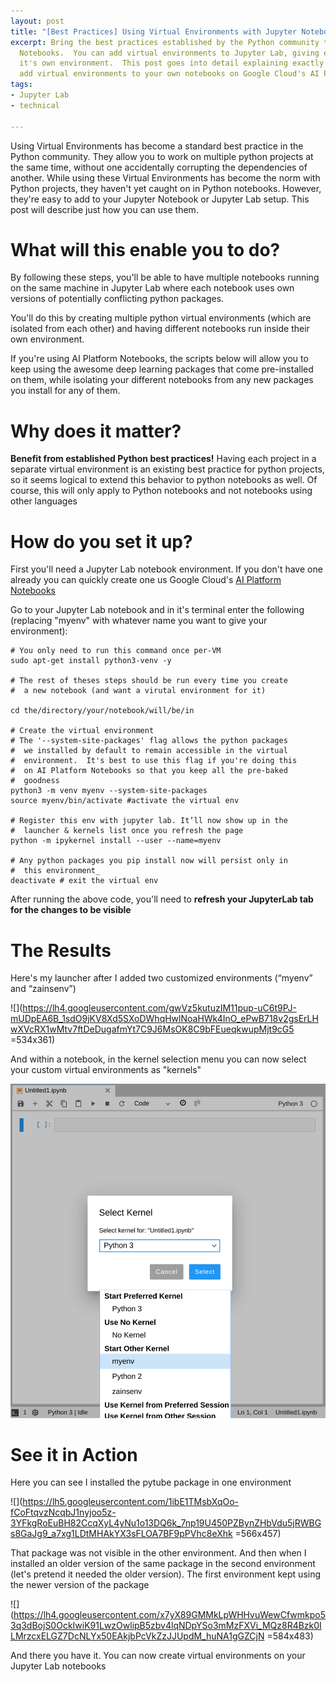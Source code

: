 ```yaml
---
layout: post
title: "[Best Practices] Using Virtual Environments with Jupyter Notebooks"
excerpt: Bring the best practices established by the Python community to your Jupyter
  Notebooks.  You can add virtual environments to Jupyter Lab, giving each notebook
  it's own environment.  This post goes into detail explaining exactly how you can
  add virtual environments to your own notebooks on Google Cloud's AI Platform Notebooks
tags:
- Jupyter Lab
- technical

---
```

Using Virtual Environments has become a standard best practice in the Python community.  They allow you to work on multiple python projects at the same time, without one accidentally corrupting the dependencies of another.  While using these Virtual Environments has become the norm with Python projects, they haven't yet caught on in Python notebooks.  However, they're easy to add to your Jupyter Notebook or Jupyter Lab setup.  This post will describe just how you can use them.  

# What will this enable you to do?

By following these steps, you'll be able to have multiple notebooks running on the same machine in Jupyter Lab where each notebook uses own versions of potentially conflicting python packages.

You'll do this by creating multiple python virtual environments (which are isolated from each other) and having different notebooks run inside their own environment.

If you're using AI Platform Notebooks, the scripts below will allow you to keep using the awesome deep learning packages that come pre-installed on them, while isolating your different notebooks from any new packages you install for any of them.

# Why does it matter?

**Benefit from established Python best practices!**  Having each project in a separate virtual environment is an existing best practice for python projects, so it seems logical to extend this behavior to python notebooks as well.   Of course, this will only apply to Python notebooks and not notebooks using other languages

# How do you set it up?

First you'll need a Jupyter Lab notebook environment.  If you don't have one already you can quickly create one us Google Cloud's [AI Platform Notebooks](https://cloud.google.com/ai-platform-notebooks/)

Go to your Jupyter Lab notebook and in it's terminal enter the following (replacing "myenv" with whatever name you want to give your environment):

    # You only need to run this command once per-VM
    sudo apt-get install python3-venv -y
    
    # The rest of theses steps should be run every time you create
    #  a new notebook (and want a virutal environment for it)
    
    cd the/directory/your/notebook/will/be/in
    
    # Create the virtual environment
    # The '--system-site-packages' flag allows the python packages 
    #  we installed by default to remain accessible in the virtual 
    #  environment.  It's best to use this flag if you're doing this
    #  on AI Platform Notebooks so that you keep all the pre-baked 
    #  goodness
    python3 -m venv myenv --system-site-packages
    source myenv/bin/activate #activate the virtual env
    
    # Register this env with jupyter lab. It’ll now show up in the
    #  launcher & kernels list once you refresh the page
    python -m ipykernel install --user --name=myenv
    
    # Any python packages you pip install now will persist only in
    #  this environment_
    deactivate # exit the virtual env

After running the above code, you'll need to **refresh your JupyterLab tab for the changes to be visible**

# The Results

Here's my launcher after I added two customized environments (“myenv” and “zainsenv”)

![](https://lh4.googleusercontent.com/gwVz5kutuzIM11pup-uC6t9PJ-mUDpEA6B_1sdO9jKV8Xd5SXoDWhqHwlNoaHWk4InO_ePwB718v2gsErLHwXVcRX1wMtv7ftDeDugafmYt7C9J6MsOK8C9bFEueqkwupMjt9cG5 =534x361)

And within a notebook, in the kernel selection menu you can now select your custom virtual environments as "kernels"

![](/media/2019-11-08-kernels.png)

# See it in Action

Here you can see I installed the pytube package in one environment

![](https://lh5.googleusercontent.com/1ibE1TMsbXqOo-fCoFtqvzNcqbJ1nyjoo5z-3YFkgRoEuBH82CcqXyL4yNu1o13DQ6k_7np19U450PZBynZHbVdu5jRWBGs8GaJg9_a7xg1LDtMHAkYX3sFLOA7BF9pPVhc8eXhk =566x457)

That package was not visible in the other environment.  And then when I installed an older version of the same package in the second environment (let's pretend it needed the older version). The first environment kept using the newer version of the package

![](https://lh4.googleusercontent.com/x7yX89GMMkLpWHHvuWewCfwmkpo53q3dBojS0OckIwiK91LwzOwlipB5zbv4lqNDpYSo3mMzFXVi_MQz8R4Bzk0ILMrzcxELGZ7DcNLYx50EAkjbPcVkZzJJUpdM_huNA1gGZCjN =584x483)

And there you have it.  You can now create virtual environments on your Jupyter Lab notebooks